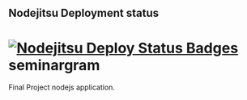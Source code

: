 Nodejitsu Deployment status
---------------------------
[![Nodejitsu Deploy Status Badges](https://webhooks.nodejitsu.com/nodejitsu/handbook.png)](https://webops.nodejitsu.com#urkele/seminargram)
seminargram
===========

Final Project nodejs application.
